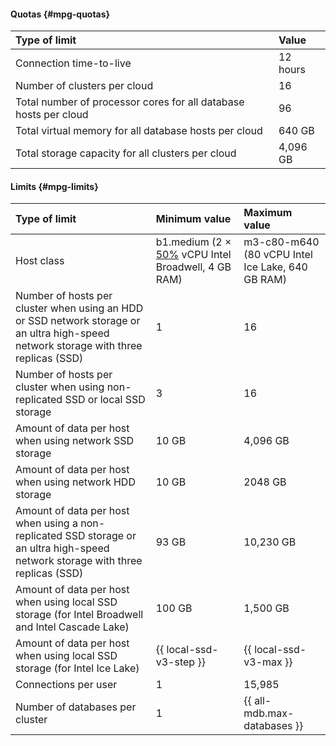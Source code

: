 #### Quotas {#mpg-quotas}

| Type of limit                                                                | Value |
|:-------------------------------------------------------------------------------|:---------|
| Connection time-to-live                                                        | 12 hours |
| Number of clusters per cloud                                            | 16       |
| Total number of processor cores for all database hosts per cloud | 96       |
| Total virtual memory for all database hosts per cloud   | 640 GB   |
| Total storage capacity for all clusters per cloud                     | 4,096 GB  |

#### Limits {#mpg-limits}

| Type of limit                                                                                                               | Minimum value                                                                            | Maximum value                            |
|:------------------------------------------------------------------------------------------------------------------------------|:------------------------------------------------------------------------------------------------|:-------------------------------------------------|
| Host class                                                                                                                   | b1.medium (2 × [50%](../../compute/concepts/performance-levels.md) vCPU Intel Broadwell, 4 GB RAM) | m3-c80-m640 (80 vCPU Intel Ice Lake, 640 GB RAM) |
| Number of hosts per cluster when using an HDD or SSD network storage or an ultra high-speed network storage with three replicas (SSD) | 1                                                                                               | 16                                               |
| Number of hosts per cluster when using non-replicated SSD or local SSD storage            | 3                                                                                               | 16                                               |
| Amount of data per host when using network SSD storage                                                       | 10 GB                                                                                           | 4,096 GB                                          |
| Amount of data per host when using network HDD storage                                                       | 10 GB                                                                                           | 2048 GB                                          |
| Amount of data per host when using a non-replicated SSD storage or an ultra high-speed network storage with three replicas (SSD) | 93 GB                                                                                           | 10,230 GB                                         |
| Amount of data per host when using local SSD storage (for Intel Broadwell and Intel Cascade Lake) | 100 GB                                                                                          | 1,500 GB                                          |
| Amount of data per host when using local SSD storage (for Intel Ice Lake)                      | {{ local-ssd-v3-step }}                                                                         | {{ local-ssd-v3-max }}                           |
| Connections per user                                                                                        | 1                                                                                               | 15,985                                            |
| Number of databases per cluster                                                                                        | 1                                                                                               | {{ all-mdb.max-databases }}                                             |